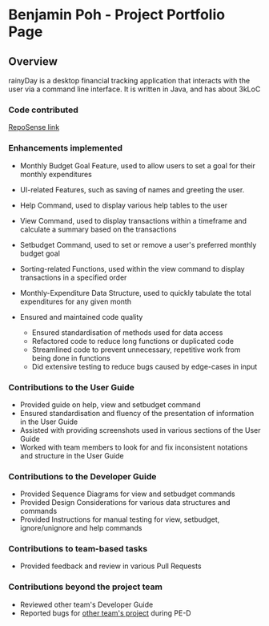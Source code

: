 # Benjamin Poh - Project Portfolio Page

## Overview

rainyDay is a desktop financial tracking application that interacts with the user via a command line interface. It is
written in Java, and has about 3kLoC

### Code contributed

[RepoSense link](https://nus-cs2113-ay2223s2.github.io/tp-dashboard/?search=BenjaminPoh&breakdown=true&sort=groupTitle&sortWithin=title&since=2023-02-17&timeframe=commit&mergegroup=&groupSelect=groupByRepos&checkedFileTypes=docs~functional-code~test-code~other)

### Enhancements implemented

- Monthly Budget Goal Feature, used to allow users to set a goal for their monthly expenditures
- UI-related Features, such as saving of names and greeting the user.

- Help Command, used to display various help tables to the user
- View Command, used to display transactions within a timeframe and calculate a summary based on the transactions
- Setbudget Command, used to set or remove a user's preferred monthly budget goal

- Sorting-related Functions, used within the view command to display transactions in a specified order 
- Monthly-Expenditure Data Structure, used to quickly tabulate the total expenditures for any given month

- Ensured and maintained code quality
  - Ensured standardisation of methods used for data access
  - Refactored code to reduce long functions or duplicated code
  - Streamlined code to prevent unnecessary, repetitive work from being done in functions
  - Did extensive testing to reduce bugs caused by edge-cases in input

### Contributions to the User Guide

- Provided guide on help, view and setbudget command
- Ensured standardisation and fluency of the presentation of information in the User Guide
- Assisted with providing screenshots used in various sections of the User Guide
- Worked with team members to look for and fix inconsistent notations and structure in the User Guide

### Contributions to the Developer Guide

- Provided Sequence Diagrams for view and setbudget commands
- Provided Design Considerations for various data structures and commands
- Provided Instructions for manual testing for view, setbudget, ignore/unignore and help commands

### Contributions to team-based tasks

- Provided feedback and review in various Pull Requests

### Contributions beyond the project team

- Reviewed other team's Developer Guide
- Reported bugs for [other team's project](https://github.com/BenjaminPoh/ped/issues) during PE-D